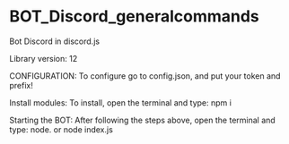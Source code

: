 # BOT_Discord_generalcommands
Bot Discord  in discord.js

Library version: 12

CONFIGURATION:
To configure go to config.json, and put your token and prefix!

Install modules: 
To install, open the terminal and type: npm i


Starting the BOT:
After following the steps above, open the terminal and type: node. or node index.js


